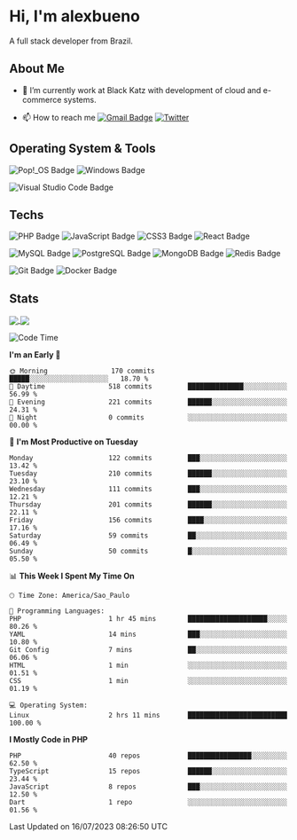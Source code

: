 # Hi, I'm alexbueno

A full stack developer from Brazil.

## About Me

- 🌱 I’m currently work at Black Katz with development of cloud and e-commerce systems.

- 📫 How to reach me [![Gmail Badge](https://img.shields.io/badge/-gmail-c14438?style=for-the-badge&logo=Gmail&logoColor=ffffff)](mailto:alexsandrofbueno@gmail.com) [![Twitter](https://img.shields.io/badge/twitter-1DA1F2.svg?style=for-the-badge&logo=twitter&logoColor=ffffff)](https://twitter.com/Alex_Bueno_7)

## Operating System & Tools

![Pop!_OS Badge](https://img.shields.io/badge/Pop!__OS-48B9C7?logo=popos&logoColor=fff&style=flat)
![Windows Badge](https://img.shields.io/badge/Windows-0078D6?logo=windows&logoColor=fff&style=flat)

![Visual Studio Code Badge](https://img.shields.io/badge/Visual%20Studio%20Code-007ACC?logo=visualstudiocode&logoColor=fff&style=flat)

## Techs

![PHP Badge](https://img.shields.io/badge/PHP-777BB4?logo=php&logoColor=fff&style=flat)
![JavaScript Badge](https://img.shields.io/badge/JavaScript-F7DF1E?logo=javascript&logoColor=000&style=flat)
![CSS3 Badge](https://img.shields.io/badge/CSS3-1572B6?logo=css3&logoColor=fff&style=flat)
![React Badge](https://img.shields.io/badge/React-61DAFB?logo=react&logoColor=000&style=flat)

![MySQL Badge](https://img.shields.io/badge/MySQL-4479A1?logo=mysql&logoColor=fff&style=flat)
![PostgreSQL Badge](https://img.shields.io/badge/PostgreSQL-4169E1?logo=postgresql&logoColor=fff&style=flat)
![MongoDB Badge](https://img.shields.io/badge/MongoDB-47A248?logo=mongodb&logoColor=fff&style=flat)
![Redis Badge](https://img.shields.io/badge/Redis-DC382D?logo=redis&logoColor=fff&style=flat)

![Git Badge](https://img.shields.io/badge/Git-F05032?logo=git&logoColor=fff&style=flat)
![Docker Badge](https://img.shields.io/badge/Docker-2496ED?logo=docker&logoColor=fff&style=flat)


## Stats

<a href="https://github.com/anuraghazra/github-readme-stats">
  <img align="center" src="https://github-readme-stats.vercel.app/api?username=alexbueno7&hide=contribs,prs&show_icons=true&theme=radical" />
</a>
<a href="https://github.com/anuraghazra/convoychat">
  <img align="center" src="https://github-readme-stats.vercel.app/api/top-langs/?username=alexbueno7" />
</a>

<!--START_SECTION:waka-->
![Code Time](http://img.shields.io/badge/Code%20Time-763%20hrs%2033%20mins-blue)

**I'm an Early 🐤** 

```text
🌞 Morning                170 commits         █████░░░░░░░░░░░░░░░░░░░░   18.70 % 
🌆 Daytime                518 commits         ██████████████░░░░░░░░░░░   56.99 % 
🌃 Evening                221 commits         ██████░░░░░░░░░░░░░░░░░░░   24.31 % 
🌙 Night                  0 commits           ░░░░░░░░░░░░░░░░░░░░░░░░░   00.00 % 
```
📅 **I'm Most Productive on Tuesday** 

```text
Monday                   122 commits         ███░░░░░░░░░░░░░░░░░░░░░░   13.42 % 
Tuesday                  210 commits         ██████░░░░░░░░░░░░░░░░░░░   23.10 % 
Wednesday                111 commits         ███░░░░░░░░░░░░░░░░░░░░░░   12.21 % 
Thursday                 201 commits         ██████░░░░░░░░░░░░░░░░░░░   22.11 % 
Friday                   156 commits         ████░░░░░░░░░░░░░░░░░░░░░   17.16 % 
Saturday                 59 commits          ██░░░░░░░░░░░░░░░░░░░░░░░   06.49 % 
Sunday                   50 commits          █░░░░░░░░░░░░░░░░░░░░░░░░   05.50 % 
```


📊 **This Week I Spent My Time On** 

```text
🕑︎ Time Zone: America/Sao_Paulo

💬 Programming Languages: 
PHP                      1 hr 45 mins        ████████████████████░░░░░   80.26 % 
YAML                     14 mins             ███░░░░░░░░░░░░░░░░░░░░░░   10.80 % 
Git Config               7 mins              ██░░░░░░░░░░░░░░░░░░░░░░░   06.06 % 
HTML                     1 min               ░░░░░░░░░░░░░░░░░░░░░░░░░   01.51 % 
CSS                      1 min               ░░░░░░░░░░░░░░░░░░░░░░░░░   01.19 % 

💻 Operating System: 
Linux                    2 hrs 11 mins       █████████████████████████   100.00 % 
```

**I Mostly Code in PHP** 

```text
PHP                      40 repos            ████████████████░░░░░░░░░   62.50 % 
TypeScript               15 repos            ██████░░░░░░░░░░░░░░░░░░░   23.44 % 
JavaScript               8 repos             ███░░░░░░░░░░░░░░░░░░░░░░   12.50 % 
Dart                     1 repo              ░░░░░░░░░░░░░░░░░░░░░░░░░   01.56 % 
```




 Last Updated on 16/07/2023 08:26:50 UTC
<!--END_SECTION:waka-->
